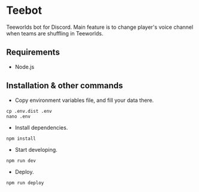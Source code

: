 # Teebot

Teeworlds bot for Discord. Main feature is to change player's voice channel when teams are shuffling in Teeworlds.

## Requirements

- Node.js

## Installation & other commands

- Copy environment variables file, and fill your data there.

```
cp .env.dist .env
nano .env
```

- Install dependencies.

```
npm install
```

- Start developing.

```
npm run dev
```

- Deploy.

```
npm run deploy
```
